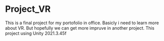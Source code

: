 # Project_VR
This is a final project for my portofolio in office. Basicly i need to learn more about VR. But hopefully we can get more impruve in another project.
This project using Unity 2021.3.45f 
